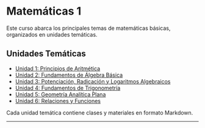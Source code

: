 # Matemáticas 1

Este curso abarca los principales temas de matemáticas básicas, organizados en unidades temáticas.

## Unidades Temáticas

- [Unidad 1: Principios de Aritmética](./Unidad_1_Principios_Aritmetica)
- [Unidad 2: Fundamentos de Álgebra Básica](./Unidad_2_Fundamentos_Algebra_Basica)
- [Unidad 3: Potenciación, Radicación y Logaritmos Algebraicos](./Unidad_3_Potenciacion_Radicacion_Logaritmos)
- [Unidad 4: Fundamentos de Trigonometría](./Unidad_4_Fundamentos_Trigonometria)
- [Unidad 5: Geometría Analítica Plana](./Unidad_5_Geometria_Analitica_Plana)
- [Unidad 6: Relaciones y Funciones](./Unidad_6_Relaciones_y_Funciones)

Cada unidad temática contiene clases y materiales en formato Markdown.

---